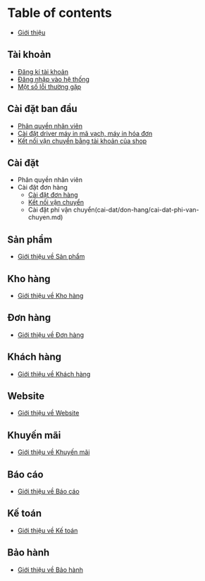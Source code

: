 # Table of contents

* [Giới thiệu](README.md)

## Tài khoản

* [Đăng kí tài khoản](tai-khoan/signup.md)
* [Đăng nhập vào hệ thống](tai-khoan/signin.md)
* [Một số lỗi thường gặp](tai-khoan/error.md)

## Cài đặt ban đầu

* [Phân quyền nhân viên](cai-dat-ban-dau/phan-quyen-nhan-vien.md)
* [Cài đặt driver máy in mã vạch, máy in hóa đơn](cai-dat-ban-dau/cai-dat-driver-may-in-ma-vach-may-in-hoa-don.md)
* [Kết nối vận chuyển bằng tài khoản của shop](cai-dat-ban-dau/ket-noi-van-chuyen-bang-tai-khoan-cua-shop.md)

## Cài đặt

* Phân quyền nhân viên
* Cài đặt đơn hàng
  * [Cài đặt đơn hàng](cai-dat/don-hang/cai-dat-don-hang.md)
  * [Kết nối vận chuyển](cai-dat/don-hang/ket-noi-van-chuyen.md)
  * Cài đặt phí vận chuyển(cai-dat/don-hang/cai-dat-phi-van-chuyen.md)

## Sản phẩm

* [Giới thiệu về Sản phẩm](san-pham/gioi-thieu.md)

## Kho hàng

* [Giới thiệu về Kho hàng](kho-hang/gioi-thieu.md)

## Đơn hàng

* [Giới thiệu về Đơn hàng](don-hang/gioi-thieu.md)

## Khách hàng

* [Giới thiệu về Khách hàng](khach-hang/gioi-thieu.md)

## Website

* [Giới thiệu về Website](website/gioi-thieu.md)

## Khuyến mãi

* [Giới thiệu về Khuyến mãi](khuyen-mai/gioi-thieu.md)

## Báo cáo

* [Giới thiệu về Báo cáo](bao-cao/gioi-thieu.md)

## Kế toán

* [Giới thiệu về Kế toán](ke-toan/gioi-thieu.md)

## Bảo hành

* [Giới thiệu về Bảo hành](bao-hanh/gioi-thieu.md)

